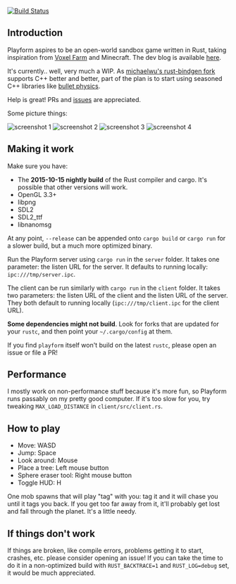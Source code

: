 [![Build Status](https://travis-ci.org/bfops/playform.svg?branch=master)](https://travis-ci.org/bfops/playform)

## Introduction

Playform aspires to be an open-world sandbox game written in Rust, taking
inspiration from [Voxel Farm](http://procworld.blogspot.com/) and Minecraft. The dev blog is available [here](http://playformdev.blogspot.com/).

It's currently.. well, very much a WIP. As
[michaelwu's rust-bindgen fork](https://github.com/michaelwu/rust-bindgen/tree/sm-hacks) supports C++
better and better, part of the plan is to start using seasoned C++
libraries like [bullet physics](https://github.com/bulletphysics/bullet3).

Help is great! PRs and [issues](https://github.com/bfops/playform/issues)
are appreciated.

Some picture things:

![screenshot 1](/../screenshots/screenshots/screenshot1.png?raw=true)
![screenshot 2](/../screenshots/screenshots/screenshot2.png?raw=true)
![screenshot 3](/../screenshots/screenshots/screenshot3.png?raw=true)
![screenshot 4](/../screenshots/screenshots/screenshot4.png?raw=true)

## Making it work

Make sure you have:

  * The **2015-10-15 nightly build** of the Rust compiler and cargo. It's possible that other versions will work.
  * OpenGL 3.3+
  * libpng
  * SDL2
  * SDL2_ttf
  * libnanomsg

At any point, `--release` can be appended onto `cargo build` or `cargo run` for a slower
build, but a much more optimized binary.

Run the Playform server using `cargo run` in the `server` folder. It takes one parameter:
the listen URL for the server. It defaults to running locally: `ipc:///tmp/server.ipc`.

The client can be run similarly with `cargo run` in the `client` folder. It takes two
parameters: the listen URL of the client and the listen URL of the server. They
both default to running locally (`ipc:///tmp/client.ipc` for the client URL).

**Some dependencies might not build**. Look for forks that are updated for
your `rustc`, and then point your `~/.cargo/config` at them.

If you find `playform` itself won't build on the latest `rustc`, please open an issue or file a PR!

## Performance

I mostly work on non-performance stuff because it's more fun, so Playform runs passably on my pretty good computer. If it's too slow for you, try tweaking `MAX_LOAD_DISTANCE` in `client/src/client.rs`. 

## How to play

  * Move: WASD
  * Jump: Space
  * Look around: Mouse
  * Place a tree: Left mouse button
  * Sphere eraser tool: Right mouse button
  * Toggle HUD: H

One mob spawns that will play "tag" with you: tag it and it will chase you until it tags you back. If you get too far away from it, it'll probably get lost and fall through the planet. It's a little needy.

## If things don't work

If things are broken, like compile errors, problems getting it to start, crashes, etc.
please consider opening an issue! If you can take the time to do it in a non-optimized
build with `RUST_BACKTRACE=1` and `RUST_LOG=debug` set, it would be much appreciated.

